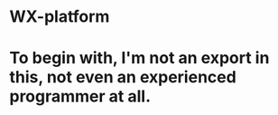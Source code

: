 WX-platform
===========

To begin with, I'm not an export in this, not even an experienced programmer at all.
====================================================================================

